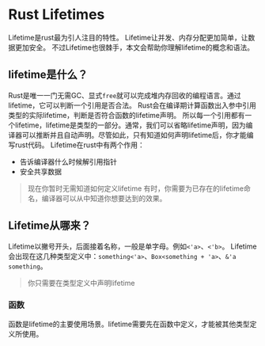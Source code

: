# Rust Lifetimes
Lifetime是rust最为引人注目的特性。
Lifetime让并发、内存分配更加简单，让数据更加安全。
不过Lifetime也很棘手，本文会帮助你理解lifetime的概念和语法。
## lifetime是什么？
Rust是唯一一门无需GC、显式`free`就可以完成堆内存回收的编程语言。通过lifetime，它可以判断一个引用是否合法。
Rust会在编译期计算函数出入参中引用类型的实际lifetime，判断是否符合函数的lifetime声明。
所以每一个引用都有一个lifetime，lifetime是类型的一部分。通常，我们可以省略lifetime声明，因为编译器可以推断并且自动声明。尽管如此，只有知道如何声明lifetime后，你才能编写rust代码。
Lifetime在rust中有两个作用：
- 告诉编译器什么时候解引用指针
- 安全共享数据
>现在你暂时无需知道如何定义lifetime
有时，你需要为已存在的lifetime命名，编译器可以从中知道你想要达到的效果。
## Lifetime从哪来？
Lifetime以撇号开头，后面接着名称，一般是单字母。例如`<'a>`、`<'b>`。
Lifetime会出现在这几种类型定义中：`something<'a>`、`Box<something + 'a>`、`&'a something`。
>你只需要在类型定义中声明lifetime
### 函数
函数是lifetime的主要使用场景。lifetime需要先在函数中定义，才能被其他类型定义所使用。
